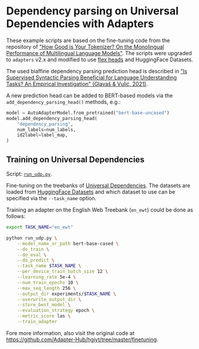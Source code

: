 # Dependency parsing on Universal Dependencies with Adapters

These example scripts are based on the fine-tuning code from the repository of ["How Good is Your Tokenizer? On the Monolingual Performance of Multilingual Language Models"](https://github.com/Adapter-Hub/hgiyt).
The scripts were upgraded to `adapters` v2.x and modified to use [flex heads](https://docs.adapterhub.ml/prediction_heads.html#models-with-flexible-heads) and HuggingFace Datasets.

The used biaffine dependency parsing prediction head is described in ["Is Supervised Syntactic Parsing Beneficial for Language Understanding Tasks? An Empirical Investigation" (Glavaš & Vulić, 2021)](https://arxiv.org/pdf/2008.06788.pdf).

A new prediction head can be added to BERT-based models via the `add_dependency_parsing_head()` methods, e.g.:
```python
model = AutoAdapterModel.from_pretrained("bert-base-uncased")
model.add_dependency_parsing_head(
    "dependency_parsing",
    num_labels=num_labels,
    id2label=label_map,
)
```

## Training on Universal Dependencies

Script: [`run_udp.py`](https://github.com/Adapter-Hub/adapters/blob/master/examples/dependency-parsing/run_udp.py).

Fine-tuning on the treebanks of [Universal Dependencies](https://universaldependencies.org/).
The datasets are loaded from [HuggingFace Datasets](https://huggingface.co/datasets/universal_dependencies) and which dataset to use can be specified via the `--task_name` option.

Training an adapter on the English Web Treebank (`en_ewt`) could be done as follows:

```bash
export TASK_NAME="en_ewt"

python run_udp.py \
    --model_name_or_path bert-base-cased \
    --do_train \
    --do_eval \
    --do_predict \
    --task_name $TASK_NAME \
    --per_device_train_batch_size 12 \
    --learning_rate 5e-4 \
    --num_train_epochs 10 \
    --max_seq_length 256 \
    --output_dir experiments/$TASK_NAME \
    --overwrite_output_dir \
    --store_best_model \
    --evaluation_strategy epoch \
    --metric_score las \
    --train_adapter
```

Fore more information, also visit the original code at https://github.com/Adapter-Hub/hgiyt/tree/master/finetuning.
